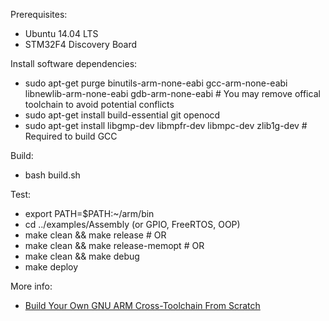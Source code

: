 Prerequisites:
* Ubuntu 14.04 LTS
* STM32F4 Discovery Board

Install software dependencies:
* sudo apt-get purge binutils-arm-none-eabi gcc-arm-none-eabi libnewlib-arm-none-eabi gdb-arm-none-eabi # You may remove offical toolchain to avoid potential conflicts
* sudo apt-get install build-essential git openocd
* sudo apt-get install libgmp-dev libmpfr-dev libmpc-dev zlib1g-dev # Required to build GCC

Build:
* bash build.sh

Test:
* export PATH=$PATH:~/arm/bin
* cd ../examples/Assembly (or GPIO, FreeRTOS, OOP)
* make clean && make release # OR
* make clean && make release-memopt # OR
* make clean && make debug
* make deploy

More info:
* [Build Your Own GNU ARM Cross-Toolchain From Scratch](http://istarc.wordpress.com/2014/07/21/stm32f4-build-your-toolchain-from-scratch/)
